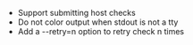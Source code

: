 - Support submitting host checks
- Do not color output when stdout is not a tty
- Add a --retry=n option to retry check n times
